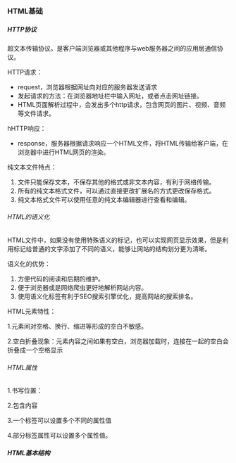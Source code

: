 ### HTML基础

##### HTTP协议

超文本传输协议。是客户端浏览器或其他程序与web服务器之间的应用层通信协议。

HTTP请求：

* request，浏览器根据网址向对应的服务器发送请求
* 发起请求的方法：在浏览器地址栏中输入网址，或者点击网址链接。
* HTML页面解析过程中，会发出多个http请求，包含网页的图片、视频、音频等文件请求。

hHTTP响应：

* response，服务器根据请求响应一个HTML文件，将HTML传输给客户端，在浏览器中进行HTML网页的渲染。

纯文本文件特点：

1. 文件只能保存文本，不保存其他的格式或非文本内容，有利于网络传输。
2. 所有的纯文本格式文件，可以通过直接更改扩展名的方式更改保存格式。
3. 纯文本格式文件可以使用任意的纯文本编辑器进行查看和编辑。

###### HTML的语义化

HTML文件中，如果没有使用特殊语义的标记，也可以实现网页显示效果，但是利用标记给普通的文字添加了不同的语义，能够让网站的结构划分更为清晰。

语义化的优势：

1. 方便代码的阅读和后期的维护。
2. 便于浏览器或是网络爬虫更好地解析网站内容。
3. 使用语义化标签有利于SEO搜索引擎优化，提高网站的搜索排名。

HTML元素特性：

1.元素间对空格、换行、缩进等形成的空白不敏感。

2.空白折叠现象：元素内容之间如果有空白，浏览器加载时，连接在一起的空白会折叠成一个空格显示

###### HTML属性

1.书写位置：

2.包含内容

3.一个标签可以设置多个不同的属性值

4.部分标签属性可以设置多个属性值。

##### HTML基本结构

<html> <head> <title> <body>

<head>标签：
    作用：用于存放<title><meta><style><script><link>.内部用于对于网页的设置，除了title内部的文字外，都不显示。
    <head>标签中我们必须设置的标签是title。
title标签
    1.作用：让页面拥有一个属于自己的标题。  
    2.title中的关键字可以作为搜索引擎抓取时的关键字，提高SEO搜索引擎优化。  
    3.内部的内容会显示在搜索结果的标题部分。  
    4.作为浏览器收藏夹默认的网页标题。    

​    建议网页必须添加title标签内部内容，内容尽量精简，提取网页的关键字。  

body标签

1. 定义网页的主体部分。

DTD

* 完整的html文件的第一行内容叫做文档定义类型。

命名空间

* xml:可扩展标记语言，使用在传输过程中的规范。被设计用来传输和存储数据，是html的补充。
* xmlns:全称叫做XMLNameSpace,浏览器会将此命名空间用于该属性所在元素内的所有内容。
* html元素的命名空间规定了在不同用户的浏览器中标签语义遵循的统一标准，避免出现标签名冲突、
* lang="en"  表示所有的标签元素内容的语言都是英语，对搜索引擎和浏览器是有帮助的。

字符集：

常用字符集编码

* 国际通用字库：

  UTF-8:以字节为单位对Unicode万国码进行编码，涵盖了所有人类的语言文字，一个汉字为三个字节大小。

* 中文国标字库

  * gb2312:少
  * gbk:是gb2312的扩展，增加了繁体字，一个汉字为2个字节大小。

常见问题

1.使用情况建议：

* 如果没有网页加载速度的要求，或者制作的是外文网站，使用utf-8  

* 如果含有大量中文汉字的网站，而且要求网页加载速度快，使用GBK.

* meta标签声明的字库，必须和编辑器软件默认编译字库相同，否则会出现两个字库不匹配，浏览器加载时出现乱码。 

  

#### HTML常用标签

##### h1-h6

权重 h1最大，h6最小，且相互之间不能嵌套  

语义化：如果一个页面多个h1标签，会降低浏览器解析网站内容的能力，因此默认一个页面只写一个h1

##### p

段落标签：给标签内部的内容添加一个完整段落的语义，不负责内容自动换行的样式。  

p和br的使用

* 每一对p标签内部的元素内容为一个完整的段落，如果有多个段落，需要使用不同的p标签进行定义！  

##### 文本格式化

* 均为双标签，且为文本机标签，内部只能书写文字。

* b -- 粗体 bold  

* i -- 斜体字 italic   

* u -- 下划线 underline  

* 其他标签：  

  big -- 大号字  em -- 着重文字  small -- 小号字

  strong -- 加重语气(粗体)  sub -- 下标字  

##### 图像标签

<img> ``` 

单标签；在指定位置插入图片，

属性类型：src/border/width/height/title/alt

width/height:

* 分别为图片的宽高。  
* 属性值：以px为单位的数值，或者省略px不写。  
* 如果不设置两个属性，则以图片的原始尺寸加载。  
* 只设置一个时，另一个会等比例变换；两个都设置，则需注意图片是否变形。  

border:图片边框  

title:鼠标悬停时的提示文本

alt:图片无法加载时用来替换的内容 。添加相对关键词有利于SEO搜索引擎优化。  

##### 音频标签 audio

属性：src/controls(必需)  

<audio src="" controls="controls"></audio>

##### 视频标签 video

<video src="" controls="controls"></video>

##### 超级链接 a 

作用：在指定的位置添加超链接，提供用户进行点击和跳转。  

跳转方式： 跨页面跳转(target="_blank")  页面内跳转

###### 路径查找：

相对路径：从HTML文件本身出发

* 同级查找  
* 子级查找  
* 上级查找  

绝对路径：从电脑的盘符出发进行查找，或者使用网址形式查找。  

缺点：

1. 盘符出发的路径不可移植，不可移动。  
2. 容易出现中文字符，中文路径容易出现错误  

建议：

* 使用相对路径
* 上传时需将图片资源与html文件一起上传。

##### 1.17总结：

* html语义化，有利于SEO搜索引擎优化，提高网站的搜索排名。  

* h1-h6是容器级标签，可以嵌套别的元素，但是不能嵌套比自己小的标签，否则浏览器解析时会自动结束。  

* p标签中嵌套div，浏览器解析时会给p自动结束。  

* html元素的空白折叠现象  

  

##### html锚点跳转:

1. 页面内锚点跳转  

   即从某个位置跳转到同页面的另一个位置  

   制作方法:设置锚点、添加链接  

   设置锚点(两种方法):

   1. 在目标位置的任一标签上添加id属性,id值唯一,区分大小写
   2. 在目标位置添加空的a标签 添加name属性

   添加链接

   1. 添加a标签,href中内容为#name或#id

2. 跨页面锚点跳转

   1.设置锚点

   2.添加链接:目标位置路径#id或name

##### 列表

列表分类:

* 无序列表
* 有序列表
* 定义列表(标题+解释项)

###### 无序列表:ul>li

注意事项:

1. ul内部职能嵌套li,li不能脱离ul单独书写  
2. li标签是一个经典的容器及标签,可以放任意标签,甚至可以放列表结构.  
3. 无序列表的列表项之间没有顺序之分,同样重要.  
4. 无序列表的作用只是搭建结构,与内容前的小圆点无关(css可进行修改)  

###### 有序列表:ol>li

与无序列表只是语义上的差异

注意事项:

1. ol内部职能嵌套li,li不能脱离ol单独书写.  
2. li标签是一个经典的容器及标签,可以放任意标签,甚至可以放列表结构.  
3. 列表项之间存在先后之分  
4. 有序列表的作用只是搭建有顺序的列表结构,前面的数字排序样式不是ol标签的作用,而是css负责的.  

###### 定义列表标签

自定义列表是项目及其注释的组合.

由三个标签组成完整的结构:

1. dl  表示定义一个自定义列表的大结构.  
2. dt  表示定义列表中的一个主题或术语.  
3. dd  定义解释项,表示描述或解释前面的定义主题.  

注意事项:  

1. dl内部职能嵌套dt和dd  dt和dd是同级关系.  

2. dl内部可以嵌套多项主题与解释    

3. dd解释的是前面最近的dt    
4. dt dd 都是容器及标签,可以放置任意内容  
5. 定义列表的缩进样式由css负责,标签只负责搭建语义结构  
6. 配合css布局效果,最好每个dl中只包含一组dt和dd,便于后期管理.  

##### 布局标签

div  span  常用作布局工具,俗称盒子

##### div:

俗称大盒子,内部可以放置任何内容

作用:

1. 划分空网页区域,进行结构布局.一般将相关内容使用div标签包裹起来,整体设置大的布局效果.

##### span

小盒子,容器级标签

作用 

* 在不改变整体效果的情况下进行一些局部调整.  

##### 表格基础

###### 基础内容:

1. 创建一个简单的表格至少有三个标签组成,分别为table  tr  td 标签  

   table: 表格,定义的是整个表格的大结构  

   tr:表格的行,定义的是表格由多少行组成  

   td:表格数据,定义的是每一行内部的单元格.  

2. 三者关系:table>tr>td

3. 表头:th,会替换td

###### 单元格属性:

* 表格单元格可以进行合并,通过th和td两个属性  
* rowspan:跨行合并.上下  
* colspan:跨列合并,左右  

案例问题:

* 没有**添加表格属性border**和style 导致显示空白页面

```html
        <table border="1" style="border-collapse: collapse">
            <tr>
                <td colspan="2"></td>
                <td rowspan="2"></td>
                <td colspan="2"></td>
            </tr>
            <tr>
                <td></td>
                <td rowspan="2"></td>
<!--                <td></td>-->
                <td></td>
                <td rowspan="2"></td>
            </tr>
            <tr>
                <td rowspan="2"></td>
<!--                <td></td>-->
                <td></td>
                <td></td>
<!--                <td></td>-->
            </tr>
            <tr>
<!--                <td></td>-->
                <td></td>
                <td colspan="2"></td>
<!--                <td></td>-->
                <td></td>
            </tr>
        </table>
```

* 法一:补全全部单元格后进行划分合并  
* 法二:数出行数及每行顶边对齐的单元格,直接进行填写合并数目  

###### 表格分区

四大区域:表格标题;表格头部;表格主体;表格页脚  

分区标签:

以下标签均为双标签,四个分区可以选择性进行组合

与书写顺序无关,浏览器加载时按照caption-->thead --> tbody --> tfoot的顺序.    

caption:表格标题,  

thead: 表格的头部 内部嵌套tr>th  

tbody:  表格主体  内部嵌套tr>td  

tfoot:  表格页脚  内部嵌套tr>td  

制作表格的步骤:

写分区--填充内容-- 如果有合并,则进行合并

##### 表单的了解与制作

表单用于搜集不通类型的用户输入,表单元素就是网页中提供用户进行输入或点击的小控件.

在html中,一个完整的表单通常由表单域、提示信息和表单控件构成.

###### 功能:

* 表单域:容器,用来容纳所有表单控件和提示信息,可以定义处理表单数据所用程序的url地址及数据提交到服务器的方法.  
* 提示信息:一个表单通常还需要包含一些说明性文字,提示用户进行填写.  
* 表单控件:包含了具体的表单功能项,如单行文本输入框、密码框等.  

###### 表单域

form  :功能性标签,保证表单信息正确的提交到后台服务器

* action: url  指定接收并处理表单数据的服务器程序的url地址
* method: get/post  用于设置表单数据的提交方式
* name:  自定义名称  规定表单的名称

​           双标签,容器级标签

###### 表单元素

input标签:

* 单标签,本身相当于一个特殊的文本    

* 通过标签属性实现常用功能    

  * type:决定input标签的形态    

    * text 单行文本输入框  value属性定义默认的输入文字  

    * password 密码输入框   

    * radio  单选框 一般成组出现(性别)    

      同一组单选框必须互斥,通过设置相同的name值实现  

    * checkbox  复选框  同一组最好也设置相同的name值(实现分组)  

      单选框和复选框都可以通过checked来设置默认选项  

    * 按钮:  

      * button 普通  
      * reset  重置  
      * submit  提交  
      * image  图片  

    * file: 文件上传  input的multiple属性可以决定是否选择多个文件.  

    * textarea : 文本域  在标签之间书写的内容即为默认文本     

      属性: rows/cols

下拉菜单:

下拉菜单需要至少两个标签完成结构:selection  option  

两个标签都是双标签,文本级标签.

关系:selection>option option可以有任意多项.

默认选中项:一般情况为第一项,也可通过设置selected来设置.  

分组管理:optgroup 

select>optgroup>option

optgroup 的label属性,表示给这组标签添加组名,optgroup 不能选

label标签:帮表单元素定义标记. 通过绑定其他内容去扩大触发点击范围.如果将表单控件与提示内容使用label进行绑定后,用户点击label内的提示内容时,浏览器会自动将焦点转到和标签相关的表单控件上.

绑定方法:

法一:

1. 给表单元素设置id属性  
2. 将需要绑定的其他内容用label标签包裹  
3. 给label标签设置for属性,属性值为绑定的表单元素的id属性值  

法二:

* 将内容与input都包裹在label中.    

对比:

* 要绑定的内容与表单元素距离太远时,使用第一种  

##### 字符实体

背景:在普通文字书写时,有一些特殊符号或具有特殊功能的符号不能直接书写,因此需要用一些HTML预留好的替换字符进行书写,这些替换字符叫做字符实体.

常用字符实体:

| 结果 | 描述           | 实体名称 |
| ---- | -------------- | -------- |
| "    | quotation mark | &quot;   |
| '    | apostrophe     | &apos;   |
| &    | ampersand      | &amp;    |
| <    | less-than      | &lt;     |
| >    | greater-than   | &gt;     |

所有的字符实体和试题编号都是以&开头,;结尾

实体名称对大小写敏感!

浏览器也许并不支持所有实体名称.





### CSS

层叠样式表,用来表现HTML文件样式的计算机语言.

作用:静态地修饰网页,并且可以配合各种脚本语言动态地对网页各元素进行格式化.

css的组成:

层叠式:层叠性和继承性

样式:定义如何显示HTML元素(文字文本、背景、盒模型、浮动、定位、其他)

#### CSS语法

###### css书写方式:内联式、内嵌式、外联式、导入式

| 名称   | 位置                                                         | 备注                                                         | 示例                                                         | 特点                                                         |
| ------ | ------------------------------------------------------------ | ------------------------------------------------------------ | ------------------------------------------------------------ | ------------------------------------------------------------ |
| 内联式 | 在HTML标签之上的style属性中书写css样式                       | 所有的css样式属性总体组成标签的style属性的属性值.            | <p style="font-size: 20px;font-weight: 700;color: #ff8500">这是一段文字</p> | a.必须写在标签上,没有完全脱离HTML标签  b.css样式代码让标签结构繁重,不利于HTML结构的解读  c.多处需要相同样式时,需要写多次,增加代码量. |
| 内嵌式 | HTML文件中,head标签内部的style标签中进行书写                 | style标签的属性type,属性值为"text/css"                       | <style>/* css规则:选择器、属性*/</style>                     | 优点:a.实现了结构和样式的初步分离,css只负责样式,HTML负责结构.   b. 多个标签可以利用一段代码设置相同的样式,节省代码量.         缺:a.没有完全脱离html  b.两个HTML文件想使用同一个样式时,仍需写两次.增加代码量  c.HTML文件中css代码过多时,会头重脚轻. |
| 外联式 | 在一个单独的扩展名为.css的文件中                             | 内部代码与内嵌式样式表中style标签中的代码是一样的,需要通过选择器去选中标签,添加对应的样式.不需要再添加style标签 | 外联式引用:必须将样式表引入到HTML文件中才能正常进行加载.           引入方式:在HTML中的head标签内部使用link标签进行引入 | 优点:a.实现了HTML和css的完全分离   b.多个HTML文件可以共用一个css文件,便于提取公共css,减少代码量  c.可以实现一个css文件变化,多个HTML页面同时变化,减少工作量. d.一个HTML页面可以引入多个css文件,实现同一个页面中css代码分层. |
| 导入式 | 在内嵌式样式表<style>标签内部，或者在外联式样式表内部，导入其它外部的css文件 | 利用一条@import url(路径)语句进行引入                        |                                                              | 浏览器优先加载HTML结构,结束后再进行编译,如果网速较慢时,会导致网页出现没有css样式的效果,给用户的体验不好. |

link标签

| 属性名 | 属性值       | 说明                                                         |
| ------ | ------------ | ------------------------------------------------------------ |
| rel    | "stylesheet" | 表示引入的外部文件与HTML之间的关系                           |
| href   | css文件路径  | hypertext reference  超文本引用                              |
| type   | "text/css"   | 表示加载时代码按照纯文本形式的css代码加载.HTML5中可以省略type属性不写. |

实际应用:

* 小型案例:可以使用内嵌式css
* 大型网站项目:推荐使用外联式css

#### css规则

由两部分组成:选择器,一条或多条声明.

注意事项:

1. 分号必要性:每条属性后必写;  否则后面的样式全会解析错误
2. css中所有属性与属性之间对换行、空格、缩进不敏感
3. 合理添加注释   /* 注释 */

###### css格式样式:

展开格式:开发过程中使用,代码可读性强,便于调错

紧凑格式:上传服务器时使用,减少不必要的空白字符,压缩文件大小,利于传输.

大小写皆可,推荐小写.

空格规范:选择器后;属性名和属性值之间.

### css常用样式:

#### 字体属性

* color  

* font-family  

  font-family可以设置多个字体名称,在实际加载时只会选择一种加载,选择的一句是按书写顺序进行,如果浏览器不支持第一种字体,则会尝试下一个,直到找到第一个支持的字体.  

  浏览器中加载的字体是用户机器自带的,如果用户的电脑中没有设置的字体则加载失败,需要查找下一个,因此,必须在最后设置一个所有机器都具备的通用字体作为后路.  

  中文字体中一般带有英文可以加载的字体效果,为了避免对英文字体的影响,建议将英文字体写在属性值最前面  

* font-size  

  | 相对长度单位 | 说明                              |
  | ------------ | --------------------------------- |
  | px           | 像素值,最常用单位                 |
  | em           | 倍数,继承自父元素设置的字号的倍数 |
  | %            | 百分比,继承自父元素设置的字号的   |

  | 绝对长度单位 | 说明 |
  | ------------ | ---- |
  | in           | 英寸 |
  | cm           | 厘米 |
  | mm           | 毫米 |
  | pt           | 点   |

  注意事项

  1. 如果HTML中不设置字号，不同的浏览器有自己默认的加载字号，比如chrome、IE，默认显示字号为16px。

  2. 不同的浏览器也有自己最小加载显示字号，如果设置的字号低于最小字号，都以最小字号加载，0除外。chrome浏览器最小加载显示字号为8px，IE浏览器最小可以支持1px的字号。

  3. 实际应用:

     网页中最小设置字号必须是12px，如果低于12px会出现兼容问题。现在网页中普遍使用14px+。  

     尽量使用12px、14px、16px等偶数的数字字号，ie6等老式浏览器支持奇数会有bug.  

     实际工作中以设计为主.  

* font

  font-weight：

  * 设置文字是否加粗
  * 属性值：单词(normal/bold/bolder/lighter)  数字(400/700)

  font-style:

  * 设置文字是否斜体显示
  * 属性值：normal、italic(斜体样式)、oblique(文字倾斜)

  line-height

  * **可以被继承!**
  
  * 设置一行文字实际占有的高度，文字字号在行高中是垂直居中的。
  * 属性值：px  %
  * 量取行高：
  * 确定字体及字号
    * 根据已知字体和字号，书写上下对齐的两行文字并调整，直到其对齐。

  字体综合font：

  1. 进行综合书写时，必须有字号和字体，且顺序不得颠倒

  2. 字号/行高 字体     

     font: 18px/25px "宋体";

  3. 粗体/斜体 字号/行高 字体   
  
     ```html
     font: bold italic 18px/25px "宋体"
     ```

#### 文本属性

##### 水平对齐

text-align : 设置文本水平方向对齐

在盒子中，不论文本是单行还是多行，都会向对应方向对齐。

属性值：left center right 

##### 文本修饰

text-decoration:

属性值：none/overline/line-through/underline

##### 文本缩进

text-indent

属性值：数值 / em(首行缩进几个中文字符的位置)  / 百分比(文字所在父级标签的width属性的百分比)

区分正负，正向右，负向左。

#### 盒子

如果想在浏览器中具体看到一个盒子占有的实际位置,需要设置盒子可以实体化的三属性。

width  height  background-color

##### css选择器:

在内嵌式和外部css中，要想将 CSS样式应用于特定的HTML元素，首先需要找到该目标元素，这时需要用到CSS中的选择器。

选择器:选择要添加样式的HTML标签的一种方法、模式.

版本:css2.1

分类:

* 基础选择器:标签选择器、id选择器、类选择器、通配符选择器  
* 高级选择器:后代选择器、交集选择器、并集选择器  

| 选择器       | 选择方式                                                     | 书写方式                                                     | 选择范围                                                     | 示例                 | 用途                                                         | 特点                                                         |
| ------------ | ------------------------------------------------------------ | ------------------------------------------------------------ | ------------------------------------------------------------ | -------------------- | ------------------------------------------------------------ | ------------------------------------------------------------ |
| 标签选择器   | 通过标签名选择标签元素                                       | 标签名                                                       | HTML文件中所有的同名标签                                     | p { color: red }     |                                                              | 优:可以选中所有的同名标签,设置所有同名标签的公共样式.   缺:只能实现全选,不能对局部的标签添加特殊样式 |
| id选择器     | 通过标签上的id去选择标签                                     | #id属性值                                                    | 只能选中一个标签,id值唯一                                    | #para1 { color:red } |                                                              | 缺点:只能实现单选,不能多选                                   |
| 类选择器     | 通过标签的class属性去选择标签                                | .class属性值                                                 | 页面中所有class属性值相同的标签.class属性值可以与其他的class相同. |                      |                                                              | ·特点1:多个不同的标签，不区分标签类型，只要class属性值相同，都可以被同一个类选择器选中。·特点2:一个标签的class属性可以有多个属性值，值之间用空格分隔，每个属性值组成的选择器，都可以选中这一个标签，每个选择器后面的样式都会添加给同一个标签.    优点:①通过一个类选择器进行多选，选中多个标签，添加公共样式。②一个标签可以被多个类选择器选中，可以将所有样式进行分离，分别提取公共样式和单独样式，节省代码量。 |
| 通配符选择器 | 通过一个符号选择全部元素                                     | * { }                                                        | 全部元素                                                     | * { }                |                                                              | 优:可以全选、简化书写    缺:通配符选择效率低，设置的部分公共样式不是所有标签都需要添加，如果使用通配符选择，会让不需要的标签也加载一次样式，导致浏览器多做无用的工作。**实际上线的网站不允许使用*清除默认内外边距!** |
| 后代选择器   | 通过标签之间的嵌套关系去选择元素,基本组成部分就是基础选择器  | 空格表示后代，基础选择器中间使用空格分隔，空格前面的选择器选中的标签必须是后面选择器选中标签的祖先级。 | 通过后代选择器中前面的一系列基础选择器缩小选择范围，最终由最后一个选择器确定选中的标签。 |                      |                                                              | **后代关系不一定是父子关系**     优点:减少了class属性的定义使用,选择效率更高. |
| 交集选择器   | 通过一个标签之上满足所有的基础选择器的需求去选择标签。       | 书写方式:基础选择器进行连续书写，如果有标签选择器参与交集，必须书写在开头. | 选择范围:选择的是满足所有基础选择器需求的标签，如果一个条件不满足都不能被选中。 | p.demo { color: red} |                                                              | 交集选择器可以进行类名的连续交集,需要满足更多的条件才能选中标签;IE6不支持连续交集写法,只关注最后一个.  交集选择器可以作为其他高级选择器的组成部分 |
| 并集选择器   | 不同选择器选中的元素都要设置相同的样式，多次书写相同的样式属性对代码造成浪费，可以将前面六种选择器可以进行并集书写，相当于一种简化写法。 | 将多个选择器中间用逗号进行分隔，最后一个后面不能加逗号。     | 是所有的单独选择器选中的标签的并集集合。                     |                      | 如果多个标签具有公共样式，但是不能用一个选择器选中，可以使用并集写法。②可以使用标签选择器的并集写法，进行默认样式的清除，替换通配符的功能。 |                                                              |

类选择器的特殊应用:

原子类:在css中提前设置一些类名，每个类选择器后面只添加—条css样式属性,这些属性会在页面中常被使用，后期可以不需要多次书写属性，只要将对应的类名添加给需要的标签即可。

###### 伪类

概念:

* 普通的类:

  必须给标签设置对应的class值才能选中标签,而且类选择器后面添加的属性会立即加载到浏览器上.

* 伪类:

  伪类:不需要给标签添加任何属性，伪类名都是语法提前规定好的，须搭配其他选择器使用，伪类选择器后面添加的样式不一定立即加载到浏览器之上,只有用户触发了对应的行为，伪类的样式才会立即加载。

a标签的伪类 : link visited  hover active

* 用户触发对应行为就可以加载对应的样式.

* 书写顺序: link --  visited --  hover  -- active  否则会被层叠

  原因:伪类的权重是相同的,只能根据书写顺序来进行层叠

伪类选择器:通过选中的标签添加伪类，去选中标签的某个状态或位置。

:after:这个伪类表示选中的是某个标签内部的最后的位置。

书写方法:前面必须加普通的选择器，后面连续书写伪类名称。

将伪类添加给一个选中父盒子的选择器后面，一般给需要清除**浮动的父盒子**设置一个clearfix的类名。

##### 继承性

* 如果一个标签没有设置过一些样式，它的某个祖先级曾经设置过，在浏览器中该标签也加载了这些样式，这些样式都是从祖先级继承而来，这种现象就是继承性。  
* 能够被继承的样式是所有的文字相关样式属性，其他的属性都不能被继承。

继承性的应用:

* 继承性是一个很好的性质，可以将页面中出现最多的文字样式设置给一个较大的祖先级标签比如<body>，后期所有的后代标签都可以从<body>进行继承。

##### 层叠性

样式层叠

判断选择器是否选中目标标签:

* 选中目标标签

  1. 比较多个选择器的权重,权重高的层叠权重低的(范围越大,权重越小)  

     高级选择器权重比较方法:依次比较组成高级选择器的id的个数，类的个数，标签的个数，如果前面能够比较出大小就不再比较后面，如果前面相等就往后比较，直到比较出大小。  

     比较顺序:id个数,类的个数,标签的个数.    

  2. 如果选择器权重都相同,需要比较css中代码的书写顺序,后面的会层叠掉前面的.  

* 选中目标标签的祖先级    

  选中的目标是祖先级,文字样式被继承,也会出现层叠  

  1. 就近原则,  
  2. 同样近时,比较选择器权重  
  3. 权重也相同时,比较css代码中的书写顺序.  

* !important关键字

  在**比较权重过程中**如果遇到此关键字,可将此样式属性的权重提升到最大.  

  书写位置:属性值 !important

  *注意*

  ① 就近原则中,不需要比较选择器权重,所有important会失效.

  ②important不能提升选择器的权重,只能**提升某条属性的权重**到最大.

* 行内式样式权重最高,但是比!important关键字低



#### 盒模型：

宽 高 边框(border) 内边距(padding) 外边距(margin)

常见盒模型区域：

1. 书写元素区域：width+height
2. 盒子可以实体化的区域：width+height+border+padding
3. 盒子实际占位：width+height+border+padding+margin

##### 盒模型属性

**width**：auto/px/%

​	特殊应用:普通元素如果不给它设置宽度时，默认为auto，浏览器会根据其特性自动计算出所占宽度，如：div默认为父级元素的100%宽，span默认为内容自动撑开的宽度。

​			body元素较为特殊，不需要设置其width属性，宽度会自动适应浏览器窗口的宽度。

**height**：auto/px/%

​		特殊应用：如果不设置高度，默认为auto，浏览器会自动计算出实际高度,也就是内部元素内容自动撑开的高度。元素高度自适应内部内容的高度。

**padding**

作用：设置的是元素的边框内部到宽高区域之间的距离。

特点：可以去加载背景，不能书写嵌套的内容。

属性值：常用px

复合属性(4个值):上右下左

简写:可以有1-4个值

1. 四个值:上右下左

   ```html
   padding: 20px 15px 30px 40px
   ```

2. 三个值:上[左右] 下

   ```html
   padding: 20px 30px 40px
   ```

3. 两个值:[上下] [左右]
4. 一个值:[上下左右]

案例:制作三边相同,一边不同的内边距

```html
法一:padding:20px 20px 20px 15px
法二:padding: 20px 20px 15px
法三:padding: 20px
     padding-bottom: 15px
```

**border**

作用:设置的是内边距外面的边界区域,作为合资的实体化的最外层.

属性值:由三个值组成,分为线的宽度、形状、颜色

复合属性:三个值

* border-width: px  四个方向都有边框

* border-style: 形状单词,总体类似padding综合属性的写法

  none   /  solid  /  dashed(兼容问题)  /  dotted

* border-color: 颜色名或颜色属性

根据边框的方向划分:

* 上右下左
* 每个单一方向都需要三个值

根据方向和类型进一步细分

* 单一属性写法:border-方向-类型

  ```html
  border-top-color: green;
  ```

**margin**

作用:设置盒子与盒子之间的距离

特点:不能渲染背景

属性值:px

##### 盒模型的扩展应用

###### **清除默认样式**

* 大部分标签都有一个浏览器加载的默认样式,会对布局造成一些影响.为了避免默认样式对整体布局效果造成影响,一定要清除默认样式.

* 盒模型属性中内外边距:大部分容器及标签都有默认边距,用标签选择器的并集方式或用通配符清除.

  浏览器加载时,通配符会选中所有元素,标签选择器只选部分,因此,**通配符选择器的效率较低**.

* ul  ol  清除默认的列表前缀  list-style:none

* a: 标签的默认样式

  ```
  a {
    color: #333;
    text-decoration: none;
  }
  ```

* 清除默认加粗效果:font-weight: 400;或normal

* 可以设置初始化的公共样式,让大部分后代标签去继承

  ```
  body {
    color: #333;
    font-size:14px;
    font-family: Arial,"宋体"
  }
  ```

###### **高度height应用**

* 如果设置了高度:盒子占有的高度位置就确定死了，后面的同级元素会紧挨着加载。
* 如果不设置高度:会根据标签内部内容高度自动撑开。

必须设置高度:

设计图中盒子高度位置固定,其他元素在高度下面加载.

自身盒子内部内容过多会移除盒子区域.

overflow属性:

* 设置了高度的盒子,如果内容出现溢出,使用overflow属性进行处理

​	属性值:visible / hidden / scroll / auto 

必须不设置高度:

* 要求盒子高度必须自适应内部内容的高度(新闻页面)
* 或者设置height的属性值是自动的

###### **居中**

* 文本水平居中:text-align

* 文本垂直居中:

  单行:文本在行高中是居中的,可以通过设置行高=盒子的高度来实现垂直居中: line-height = height

  多行:让元素高度自适应,或正好=多行文字的高度,设置元素内边距上下值相同.

* 元素垂直居中:

  与多行文本类似,让父盒子高度为自适应,并为其设置上下padding

* 元素水平居中:

  对于div等需要独占一行的盒子,**父盒子宽度大于子盒子时**,给子盒子设置margin值,左右为auto.

  原因:auto只在水平方向有作用,水平方向的margin如果设置为auto,边距会自动无限增大,直到撑满父元素中除了子元素之外的区域,如果两边都是auto,都要无限增大,达到平衡时,两边距离相同,盒子就会居中.

###### **父子盒模型**

1. 需要独占一行的盒子中横着放多个元素且保证子元素不溢出不掉下.这时就需要父width≥所有子元素的width+padding+margin+border

2. 特殊情况:盒模型自动内减

   父子盒模型中,只有一个子元素,且子元素是类似div标签(必须独占一行),不设置子元素的width属性,子元素的width属性值会自动加载父元素的width.

   如果同时设置了子元素的margin  padding border,不需要手动进行内减,子元素的width会自动收缩尺寸.

###### **margin塌陷**

*水平方向没有margin塌陷问题!*

* 同级元素塌陷:

  现象:在垂直方向如果有两个元素的外边距相遇,那么实际的两个盒子间的边距为两个外边距中较大的那个,而不是两个的和.

* 父子元素塌陷

  * 父元素和子元素都设置了同方向的margin值,两个属性之间没有其他内容进行隔离,导致两个属性相遇,发生margin塌陷.
  * 父元素没设置margin,子盒子设置了margin,会带着父级一起掉下来.

解决问题!

* 同级:避免两个margin相遇
  * 找准一个方向,将想要的margin值只给一个元素
* 父子:添加border或padding隔离开;父子盒模型之间的距离直接使用父级的padding挤出来,避免使用子元素的margin



#### 标准文档流

标准文档流，指的是元素排版布局过程中，元素会默认自动从左往右，从上往下的流式排列方式。前面内容发生了变化，后面的内容位置也会随着发生变化o

HTML就是一种标准文档流文件。

HTML中的标准文档流特点通过两种方式体现:微观现象和元素等级。

标准文档流特点:

* 区分行块
  * 块级元素:可以设置宽高,必须独占一行
  * 行内元素:不能设置宽高,可以并排一行

微观现象:

1. 空白折叠现象
2. 文字类的元素如果排列在一行,会出现一种高低不齐,底边对齐的效果.
3. 自动换行:元素内一行内容写满width时会自动换行

元素等级:

​	(和在HTML中根据元素放的内容不一样划分的容器级文本级不是一个概念)

* 块级元素:大部分容器级标签,p标签
  * 可以设置宽高,浏览器正常加载
  * 独占一行
  * 如果不设置宽度,会自动撑满父级元素,不设置高度,会自动被内容撑开
* 行内元素: 大部分文本级标签
  * 不能正常加载宽度和高度,其他的盒模型属性虽然能设置,但加载时容易出现问题
  * 行内元素可以与其他行内或行内块元素并排显示
  * 行内元素无论是否设置宽高,都会被自动撑开.
* 行内块元素:img  input
  * 可以设置宽高,可以与其他行内或行内块排成一行
  * 如果不设置宽高,则以原始尺寸进行加载,或被内容自动撑开
  * 依旧具有标准流的围观现象,如空白折叠,自动换行 

#### 显示模式display

标准流中的元素有自己默认的浏览器加载模式，但是加载模式不是一成不变的，后期可以通过display属性更改一个标签的显示模式。

属性值:	block  /  inline  /  inline-block  /  none

脱离标准流:浮动  绝对定位  固定定位

##### 浮动

属性名:float

属性值 : left  right

###### 性质:

1. 脱离标准流:具备行块二象性,浮动的元素可以设置宽高,还可以并排一行,且不会有空白折叠现象,如果不设置宽高,可以被元素内容自动撑开.

2. 依次贴边:

   若为left:父元素宽度足够的情况下,所有子元素会按照HTML书写顺序依次向左进行贴边.

   两种情况:

   * 父元素宽度不够时,子元素会倒着向前找边贴
   * 兄弟元素后面的宽度够,但没有边可以被贴时,此元素会继续倒着向前找边贴
   * 不会出现钻孔现象
     * 如果贴到父元素后,子元素比父元素宽,那么会出现溢出现象

3. 浮动的元素没有margin塌陷现象

4. 浮动的元素让出标准流位置

   元素浮动后,脱离了标准流,会将原占有的标准流位置让给后面一个同级元素.

   如果一个浮动而其他的不浮动,在不同浏览器中会有不同的效果:压盖,水平排列,有margin的水平排列

   如果没有特殊需求，不允许一个父元素中的子元素有的浮动有的不浮动，同级元素中有一个浮动其他的也要浮动。(存在兼容問題)

5. 字围现象

   与压盖效果类似,一个元素浮动,元素2不浮动且内容中包含文字,元素1让出标准流位置后,元素1会盖住元素2,但文字内容不会被盖,文字会围绕元素1进行加载.

   案例:百度百科的图文介绍

###### 浮动的问题

1. 标准流中的元素，不设置高度的情况下，都能被内部的标准流元素自动撑高。如果内部的子元素进行了浮动，浮动的子元素是撑不高标准流父亲的。
2. 父元素没有高度，会影响后面元素的标准流位置，如果浮动的子元素足够高时，有可能影响到后面浮动元素的贴边。

###### 清除浮动带来的影响:

1. 给标准流的父元素强制给一个合适的高度

   解决:父元素有了高度，前面的浮动不能影响后面元素的标准流位置和贴边。

   问题:父元素高度不是自适应，一旦子元素高度变化，问题可能再次出现。

2. clear属性

   作用:清除标签元素自身受到的前面的浮动元素的影响

   属性值:left  /  right  /  both  

   给标准流父元素添加clear属性，父元素不受前面浮动影响，不会再占有浮动让出的位置.

   解决:浮动元素影响后面元素标准流位置和贴边。

   问题:父元素不能高度自适应，两个父元素之间如果有margin效果不正确。

3. 隔墙法:

   在两个盒子之间添加一个空盒子 且盒子带有以下属性:

   ```html
   .boxclear {
   clear:both;
   }
   ```

   解决:浮动影响后面元素标准流位置和贴边，模拟父元素间的距离。

   问题:父元素没有高度自适应。

4. 内墙法:

   在父元素内部,所有浮动子元素的最后添加一个空div,包含以下属性:

   ```
   .boxclear {
   clear:both;
   height:0;	
   }
   ```

   解决:父元素高度自适应，浮动影响后面的元素位置和贴边。

   缺点:浮动是css样式属性带来的问题，内墙法使用HTML结构去辅助解决问题，如果页面中浮动元素很多，需要添加多个没有语义的空标签，造成HTML结构的冗余。
   
5. 添加伪类选择器

   :after:这个伪类表示选中的是某个标签内部的最后的位置。

   书写方法:前面必须加普通的选择器，后面连续书写伪类名称。

   将伪类添加给一个选中父盒子的选择器后面，一般给需要清除**浮动的父盒子**设置一个clearfix的类名。

   ```css
           .clearfix:after {
               /*添加一个文字内容*/
               content: "1";
               /*将文字转为块级元素*/
               display: block;
               /*给此盒子设置固定高度,避免影响父盒子高度*/
               height: 0;
               /*清除前面的浮动影响*/
               clear: both;
               /*将占位置的元素隐藏*/
               visibility: hidden;
           }
   ```

6. 给父元素添加溢出隐藏

   ```css
   /*overflow: hidden;*/
   ```

   高度自适应原因:一个元素没有设置高度，同时设置了溢出隐藏，浏览器在加载盒子尺寸时，遇到溢出隐藏浏览器会强制性去检索内部的子元素的高度，不论子元素是标准流还是浮动，都会将最高的高度作为父盒子高度加载。
   浮动影响后面的元素:父元素有了高度后，可以管理住内部所有的浮动元素，不会延伸到后面标签中影响贴边.

总结:

如果父元素高度是固定的，建议使用height属性解决。
如果父元素高度需要自适应，建议使用overflow属性解决浮动问题。

浮动贴边性质的应用:

* 平均分布表格
* 导航栏效果
* 常见的电商或企业网站布局.

#### 背景属性:

###### background-color

###### background-image

* 作用:给盒子添加图片的背景修饰
* 加载范围:默认的加载到边框及以内的部分,后期如果图片不重复加载,加载从border以内开始.
* 属性值:url(路径)

###### background-repeat

搭配background-image使用

| 属性值    | 作用                                                         |
| --------- | ------------------------------------------------------------ |
| repeat    | 重复，默认属性值，表示会使用背景图片重复加载填满整个盒子背景区域 |
| no-repeat | 不重复，不论背景图是否大于盒子范围，都只加载一次图片         |
| repeat-x  | 水平重复，使用背景图片水平重复加载铺满第一行，垂直方向不重复 |
| repeat-y  | 垂直重复，使用背景图片垂直重复加载铺满第一列，水平方向不重复 |

###### background-position

主要用于设置不重复的图片在背景区域的加载开始位置。

属性值:分为三种写法，单词表示法、像素表示法、百分比表示法。不论哪种写法，属性值都有两个，值之间用空格分隔。

单词表示法:left  /  center  /  right         top  /  center  /  bottom

像素表示法: 属性值可以为负.

```
background-position:100px 200px;
/*表示针对border内的左上定点水平方向距离为100px,垂直方向距离为200px */
```

* 应用:可以利用属性值为负数,制作在小盒子中显示大的背景图的一部分

百分比表示法:水平方向，等价于盒子的border以内的背景区域宽度减去图片的宽度;垂直同水平

###### background-attachment

作用:设置的是背景图片是否要随着页面或者盒子的滚动而滚动。

属性值:

| 属性值 | 说明                                                         |
| ------ | ------------------------------------------------------------ |
| scroll | 滚动的，表示背景图片与盒子保持相对位置不变，随着页面的滚动而滚走。 |
| fixed  | 固定的，背景图的定位的参考点从盒子border以内的左上顶点变为了浏览器窗口的左上顶点，页面滚动时，浏览器窗口的左上顶点是不变的，导致背景图固定在浏览器窗口的某个位置,不会随着页面滚动而滚走. |

###### 综合属性:background

属性值:1-5个的组合,可以交换顺序

**注意**

* 没有写的属性会按照默认值进行加载
* 后期可以使用单一属性对综合属性中的值进行层叠.

##### 背景应用：

###### 场景一：替换插入图

文字隐藏方式：

1. 将font-size设置为0
2. 使用text-indent将文字缩出盒子，再用overflow：hidden来实现。

###### 场景二：padding区域背景图

在一个盒子中，有背景图有文字，文字会让开背景图区域进行加载，背景区域应该使用padding挤出位置。

###### 场景三：精灵图

当用户访问一个网站时，需要向服务器发送请求，网页上的每张图像都要经过一次请求才能展现给用户。
然而，一个网页中往往会应用很多小的背景图像作为修饰，当网页中的图像过多时，服务器就会频繁地接受和发送请求，这将大大降低页面的加载速度。
为了有效地减少服务器接受和发送请求的次数，提高页面的加载速度，出现了CSS精灵图。

CSS精灵是一种处理网页背景图像的方式。
它将一个页面涉及到的所有零星背景图像都集中到一张大图中去，然后将大图应用于网页，这样，当用户访问该页面时，只需向服务发送一次请求，网页中的背景图像即可全部展示出来。

css精灵的技术依据
①将网页中需要用到的小尺寸背景图制作成一张背景透明的png
图片。
②利用背景定位技术，将精灵图的每个小图片加载到对应的标签上。

制作精灵图的注意事项
1.精灵图上放的都是小的装饰性质的背景图片，插入图片不能往上放。
2.精灵图的宽度取决于最宽的那个背景图片的标签宽度。
3.精灵图可以横向摆放也可以纵向摆放，但是每个图片之间必须留够足够的空白,保证背景图片加载到一个标签内部时，不能出现多余内容。



###### css3新增背景属性

1. 背景半透明

   rgba模式:在rgb基础上增加了一个不透明度的设置，不透明度alpha取值范围在0-1之间，0表示完全透明，1表示完全不透明，0.5表示半透明。

2. 背景缩放 background-size

   设置图片尺寸

   属性值：

   | 属性值  | 说明                                                         |
   | ------- | ------------------------------------------------------------ |
   | px      | 只设置一个值，则垂直方向等比例缩放；设置两个值，按照设置值加载 |
   | 百分比  | 同上，数值参照盒子的宽、高属性                               |
   | cover   | 自动调整缩放比例，把背景图像扩展至足够大，以使背景图像完全覆盖背景区域。如有溢出部分则会被隐藏。 |
   | contain | 自动调整缩放比例，把图像图像扩展至最大尺寸，保证图片始终完整显示在背景区域。 |

   

3. 多背景：

   css3中规定：一个盒子上可以添加多张背景图片，用","分隔

   且先写的显示在最上层

#### 定位属性

position

属性值：relative absolute fixed

作用：设置定位的元素，它需要根据某个参考元素发生位置的偏移

偏移量属性：

* 定位的属性要想发生位置的移动，必须搭配偏移量属性进行设置。
* 方向：left、right、top、bottom  值一般为px为单位

##### 相对定位：

属性名：relative

参考元素：标签加载的原始位置

必须搭配偏移量属性才能发生位置移动

性质：

1.相对定位的元素不脱离标签的原始状态(标准流、浮动)，不会让出原来占有的位置

2.元素显示效果上：原位留坑，形影分离。

注意事项：

1. 偏移量属性的值区分正负(正数表示和偏移方向相反)

   （大盒套小盒 ）

2. 同一方向不能设置两个偏移量属性

###### 实际应用

1. 由于相对定位元素比较稳定，不会随意让出位置，可以将相对定位的元素作为后期绝对定位的参考元素。
2. 相对定位比较稳定，可以在占有原始位置的情况下，对加载效果区域进行位置调整，进行微调设置。或者对文字进行微调。

##### 绝对定位

属性名:absolute

参考元素:距离最近的祖先元素,如果祖先都没有定位,则参考body

必须搭配偏移量属性才能发生位置移动

性质:绝对定位的元素脱离标准流，会让出标准流位置，可以设置宽高，也可以随时定义位置，绝对定位的元素不设置宽高只能被内容撑开。
注意

1. 绝对定位的参考元素是不固定的，不同的参考元素以及不同的偏移量组合，会导致绝对定位元素的参考点不同，具体位移效果不同。
2. 在绝对定位中，由于参考点不同，left正值不再等价于right的负值。

以<body>为参考元素时，参考点的确定与偏移量方向有关。
第一，如果有top参与的定位，参考点就是<body>页面的左上顶点和右上顶点。自身的对比点是盒子的所有盒模型属性最外面的左上角或右上角。
第二，如果有bottom参与的绝对定位，参考点是<body>页面首屏的左下顶点或右下顶点。对比点是盒子的所有盒模型属性最外面的左下角或右下角。
实际应用中，如果以<body>为参考元素，不同分辨率的浏览器中，绝对定位的元素位置是不同的，所以较少使用<body>作为参考元素。

如果祖先级中有定位的元素，就不会去参考<body> .
参考元素:参考的是祖先元素中有任意定位的，在HTML结构中距离目标最近的祖先。

根据绝对定位的参考元素的定位类型不同，有三种定位组合
方式:子绝父相、子绝父绝、子绝父固，由于相对定位的祖先级位置更稳定，大多使用子绝父相的情况。

祖先元素参考点

如果绝对定位的参考元素是某个祖先级，

相对于谁定位  相对于距离它最近的一个非static的祖先元素

定位元素值的含义：假设父子元素是大盒子套小盒子，定位后的子元素始终在父元素的内部。

参考点是盒子border以内的四个顶点，组合方向决定了参考点。绝对定位的元素只关心对比点和参考点之间的距离，会忽视参考元素的padding区域。
left、top:参考点是祖先的border以内的左上顶点，对比点是盒子自身的左上角。
right、top:参考点是祖先的border以内的右上顶点，对比点是盒子自身的右上角。
left、bottom:参考点是祖先的border以内的左下顶点，对比点是盒子自身的左下角。
right、bottom:参考点是祖先的border 以内的右下顶点，对比点是盒子自身的右下角。

##### 固定定位:

属性名:fixed

参考元素:浏览器窗口

参考点:浏览器窗口的四个顶点。跟偏移量组合方向有关。
由于浏览器窗口的四个顶点位置不会发生变化，会导致固定定位的元素会始终显示在定位位置。

性质:固定定位的元素脱离标准流，让出标准流位置，可以设置宽高，根据偏移量属性可以任意设置在浏览器窗口的位置。固定定位的元素会始终显示在浏览器窗口上。



##### 定位应用:

1. 压盖效果

   由于绝对定位的元素脱标,不占标准流位置,压盖效果更彻底,实际工作中常见使用绝对定位制作的压盖.

2. 居中(步骤)

   1. 给父盒子添加相对定位,子盒子添加绝对定位,并将偏移量设置为left:50% 此时,对比点距离参考点为父盒子的50%,实际子盒子并没有居中.
   2. 给子盒子设置同一方向的margin  margin-left:-50px  值为负的自身宽度的一半.实现将盒子向中间拖拽的效果.

3. 定位压盖顺序:
   实际使用定位时，可能出现多个定位的元素加载到同一个位置的情况，这时候压盖的顺序是可以控制的。

   1. 默认压盖顺序:定位的元素不区分定位类型，都会去压盖标准流或浮动的元素。如果都是定位的元素，在HTML 中后写的定位压盖先写的定位。

   2. 自定义压盖顺序:z-index

      属性值:数字,

      性质:

      1. 值大的压盖值小的;
      2. 值相同时,后写的压盖先写的;
      3. 此值只给设置了定位的元素使用才管用,其他元素无效
      4. 父子盒模型中:如果父子都进行了定位,且与其他盒子有压盖部分:
         * 父级盒子:如果不设置z-index,后写的压盖先写的,如果设置了此属性,则值大的压盖值小的.
         * 子级盒子:如果父级没有设置此属性,子级z-index大的会压盖小的,如果父级设置了,则值大的父子压盖值小的父子.(从父效应)







标准盒模型：content的宽高

ie盒模型：包括content+padding+border









TODO

* 尝试浮动效果做电商页面布局
* padding margin的应用
* 安装FW
* 做bgp的任务
* 回顾清除浮动